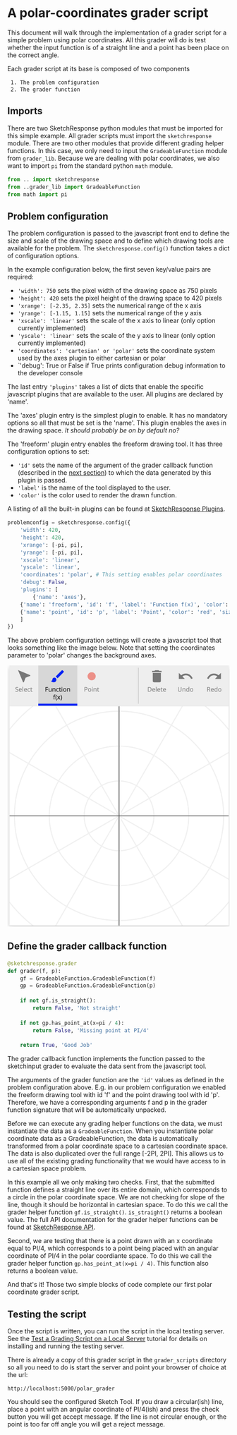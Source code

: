 # A polar-coordinates grader script

This document will walk through the implementation of a grader script for
a simple problem using polar coordinates. All this grader will do is test whether the
input function is of a straight line and a point has been place on the correct angle.

Each grader script at its base is composed of two components

     1. The problem configuration
     2. The grader function

## Imports

There are two SketchResponse python modules that must be imported for this simple example. All grader scripts must import the `sketchresponse` module. There are two other modules that provide different grading helper functions. In this case, we only need to input the `GradeableFunction` module from `grader_lib`. Because we are dealing with polar coordinates, we also want to import `pi` from the
standard python `math` module.

```python
from .. import sketchresponse
from ..grader_lib import GradeableFunction
from math import pi
```

## Problem configuration

The problem configuration is passed to the javascript front end to define the
size and scale of the drawing space and to define which drawing tools are
available for the problem. The `sketchresponse.config()` function takes a dict of
configuration options.

In the example configuration below, the first seven key/value pairs are required:

* `'width': 750` sets the pixel width of the drawing space as 750 pixels
* `'height': 420` sets the pixel height of the drawing space to 420 pixels
* `'xrange': [-2.35, 2.35]` sets the numerical range of the x axis
* `'yrange': [-1.15, 1.15]` sets the numerical range of the y axis
* `'xscale': 'linear'` sets the scale of the x axis to linear (only option currently implemented)
* `'yscale': 'linear'` sets the scale of the y axis to linear (only option currently implemented)
* `'coordinates': 'cartesian' or 'polar'` sets the coordinate system used by the axes plugin to either cartesian or polar
* `'debug': True or False if True prints configuration debug information to the developer console

The last entry `'plugins'` takes a list of dicts that enable the specific javascript plugins that are available to the user. All plugins are declared by 'name'.

The 'axes' plugin entry is the simplest plugin to enable. It has no mandatory options so all that must be set is the 'name'. This plugin enables the axes in the drawing space. *It should probably be on by default no?*

The 'freeform' plugin entry enables the freeform drawing tool. It has three configuration options to set:

* `'id'` sets the name of the argument of the grader callback function (described in the [next section](#grader)) to which the data generated by this plugin is passed.
* `'label'` is the name of the tool displayed to the user.
* `'color'` is the color used to render the drawn function.

A listing of all the built-in plugins can be found at [SketchResponse Plugins](probconfig_plugins.md).

```python
problemconfig = sketchresponse.config({
    'width': 420,
    'height': 420,
    'xrange': [-pi, pi],
    'yrange': [-pi, pi],
    'xscale': 'linear',
    'yscale': 'linear',
    'coordinates': 'polar', # This setting enables polar coordinates
    'debug': False,
    'plugins': [
        {'name': 'axes'},
	{'name': 'freeform', 'id': 'f', 'label': 'Function f(x)', 'color':'blue'},
	{'name': 'point', 'id': 'p', 'label': 'Point', 'color': 'red', 'size': 15},
    ]
})
```

The above problem configuration settings will create a javascript tool that looks something like the image below. Note that setting the coordinates parameter to 'polar' changes the background axes.

![What the user will see](imgs/polar_config.png "Polar Config")

## Define the grader callback function
<div id=grader></div>

```python
@sketchresponse.grader
def grader(f, p):
    gf = GradeableFunction.GradeableFunction(f)
    gp = GradeableFunction.GradeableFunction(p)
    
    if not gf.is_straight():
        return False, 'Not straight'

    if not gp.has_point_at(x=pi / 4):
        return False, 'Missing point at PI/4'

    return True, 'Good Job'
```

The grader callback function implements the function passed to the sketchinput
grader to evaluate the data sent from the javascript tool.

The arguments of the grader function are the `'id'` values as defined in the
problem configuration above. E.g. in our problem configuration we enabled the
freeform drawing tool with id 'f' and the point drawing tool with id 'p'.
Therefore, we have a corresponding arguments f and p in the grader function
signature that will be automatically unpacked.

Before we can execute any grading helper functions on the data, we must
instantiate the data as a `GradeableFunction`. When you instantiate polar
coordinate data as a GradeableFunction, the data is automatically transformed
from a polar coordinate space to a cartesian coordinate space. The data is also
duplicated over the full range [-2PI, 2PI]. This allows us
to use all of the existing grading functionality that we would have access to
in a cartesian space problem.

In this example all we only making two checks. First, that the submitted function
defines a straight line over its entire domain, which corresponds to a circle
in the polar coordinate space. We are not checking for slope of the line, though it should be horizontal in cartesian space.
To do this we call the grader helper function `gf.is_straight()`.
`is_straight()` returns a boolean value. The full API documentation for the
grader helper functions can be found at [SketchResponse API](https://SketchResponse.github.io/sketchresponse).

Second, we are testing that there is a point drawn with an
x coordinate equal to PI/4, which corresponds to a point being placed with an angular
coordinate of PI/4 in the polar coordiante space. To do this we call the grader helper
function `gp.has_point_at(x=pi / 4)`. This function also returns a boolean value.

And that's it! Those two simple blocks of code complete our first polar coordinate grader script.

## Testing the script

Once the script is written, you can run the script in the local testing server. See the [Test a Grading Script on a Local Server](local_test.md) tutorial for details on installing and running the testing server.

There is already a copy of this grader script in the `grader_scripts` directory so all you need to do is start the server and point your browser of choice at the url:

```
http://localhost:5000/polar_grader
```

You should see the configured Sketch Tool. If you draw a circular(ish) line, place a point with an angular coordinate of PI/4(ish) and press the check button you will get accept message. If the line is not circular enough, or the point is too far off angle you will get a reject message.